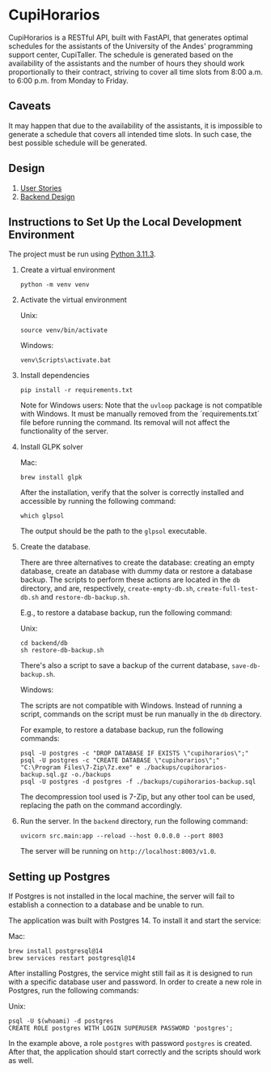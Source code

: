 # CupiHorarios

CupiHorarios is a RESTful API, built with FastAPI, that generates optimal schedules for the assistants of the University of the Andes' programming support center, CupiTaller. The schedule is generated based on the availability of the assistants and the number of hours they should work proportionally to their contract, striving to cover all time slots from 8:00 a.m. to 6:00 p.m. from Monday to Friday.

## Caveats

It may happen that due to the availability of the assistants, it is impossible to generate a schedule that covers all intended time slots. In such case, the best possible schedule will be generated.

## Design

1. [User Stories](https://github.com/fedemelo/cupi-horarios/wiki/User-Stories)
3. [Backend Design](https://github.com/fedemelo/cupi-horarios/wiki/Backend-Design)

## Instructions to Set Up the Local Development Environment

The project must be run using [Python 3.11.3](https://www.python.org/downloads/release/python-3113/).

1. Create a virtual environment

   ```shell
   python -m venv venv
   ```

2. Activate the virtual environment

   Unix:

   ```shell
   source venv/bin/activate
   ```

   Windows:

   ```batch
   venv\Scripts\activate.bat
   ```

3. Install dependencies

   ```shell
   pip install -r requirements.txt
   ```

   Note for Windows users: Note that the `uvloop` package is not compatible with Windows. It must be manually removed from the ´requirements.txt´ file before running the command. Its removal will not affect the functionality of the server.

4. Install GLPK solver

    Mac:

    ```shell
    brew install glpk
    ```

    After the installation, verify that the solver is correctly installed and accessible by running the following command:

    ```shell
    which glpsol
    ```

    The output should be the path to the `glpsol` executable.

5. Create the database.

   There are three alternatives to create the database: creating an empty database, create an database with dummy data or restore a database backup. The scripts to perform these actions are located in the `db` directory, and are, respectively, `create-empty-db.sh`, `create-full-test-db.sh` and `restore-db-backup.sh`.

   E.g., to restore a database backup, run the following command:

   Unix:

   ```shell
   cd backend/db
   sh restore-db-backup.sh
   ```

   There's also a script to save a backup of the current database, `save-db-backup.sh`.

   Windows:

   The scripts are not compatible with Windows. Instead of running a script, commands on the script must be run manually in the `db` directory.

   For example, to restore a database backup, run the following commands:

   ```batch
   psql -U postgres -c "DROP DATABASE IF EXISTS \"cupihorarios\";"
   psql -U postgres -c "CREATE DATABASE \"cupihorarios\";"
   "C:\Program Files\7-Zip\7z.exe" e ./backups/cupihorarios-backup.sql.gz -o./backups
   psql -U postgres -d postgres -f ./backups/cupihorarios-backup.sql
   ```
   The decompression tool used is 7-Zip, but any other tool can be used, replacing the path on the command accordingly.

6. Run the server. In the `backend` directory, run the following command:

   ```shell
   uvicorn src.main:app --reload --host 0.0.0.0 --port 8003
   ```

   The server will be running on `http://localhost:8003/v1.0`.


## Setting up Postgres

If Postgres is not installed in the local machine, the server will fail to establish a connection to a database and be unable to run.

The application was built with Postgres 14. To install it and start the service:

Mac:
```shell
brew install postgresql@14
brew services restart postgresql@14
```

After installing Postgres, the service might still fail as it is designed to run with a specific database user and password. In order to create a new role in Postgres, run the following commands:

Unix:

```shell
psql -U $(whoami) -d postgres
CREATE ROLE postgres WITH LOGIN SUPERUSER PASSWORD 'postgres';
```

In the example above, a role `postgres` with password `postgres` is created. After that, the application should start correctly and the scripts should work as well.
